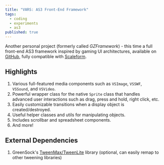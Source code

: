 ```yaml
---
title: "VARS: AS3 Front-End Framework"
tags: 
  - coding
  - experiments
  - as3
published: true
---
```



Another personal project (formerly called *GZFramework*) - this time a full front-end AS3 framework inspired by gaming UI architectures, available on [GitHub](https://github.com/VARIANTE/VARS.as), fully compatible with [Scaleform](http://gameware.autodesk.com/scaleform).

## Highlights

1.  Various full-featured media components such as `VSImage`, `VSSWF`, `VSSound`, and `VSVideo`.
2.  Powerful wrapper class for the native `Sprite` class that handles advanced user interactions such as drag, press and hold, right click, etc.
3.  Easily customizable transitions when a display object is created/destroyed.
4.  Useful helper classes and utils for manipulating objects.
5.  Includes scrollbar and spreadsheet components.
6.  And more!

## External Dependencies

1.  GreenSock's [TweenMax/TweenLite](http://www.greensock.com/tweenmax/) library (optional, can easily remap to other tweening libraries)

